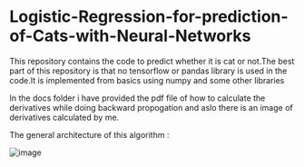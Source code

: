 # Logistic-Regression-for-prediction-of-Cats-with-Neural-Networks
This repository contains the code to predict whether it is cat or not.The best part of this repository is that no tensorflow or pandas library is used in the code.It is implemented from basics using numpy and some other libraries

In the docs folder i have provided the pdf file of how to calculate the derivatives while doing backward propogation and aslo there is an image of derivatives calculated by me.

The general architecture of this algorithm :

![image](https://user-images.githubusercontent.com/62217310/132103771-f299b6c3-1c9f-433f-b71d-d606cf695e07.png)


